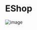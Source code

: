 # EShop

![image](https://user-images.githubusercontent.com/115976729/228961312-77af8a1c-3a01-4a03-9e55-4498b7ee19cd.png)
